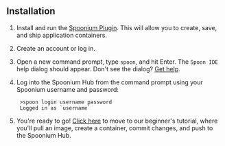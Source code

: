 ## Installation

1. Install and run the [Spoonium Plugin](http://start.spoon.net/install). This will allow you to create, save, and ship application containers.
2. Create an account or log in.
3. Open a new command prompt, type `spoon`, and hit Enter. The `Spoon IDE` help dialog should appear. Don't see the dialog? [Get help](support.spoonium.net).
4. Log into the Spoonium Hub from the command prompt using your Spoonium username and password:

    	>spoon login username password
    	Logged in as `username`

5. You're ready to go! [Click here](http://spoonium.net/docs/containers#wikiTryIt) to move to our beginner's tutorial, where you'll pull an image, create a container, commit changes, and push to the Spoonium Hub.
